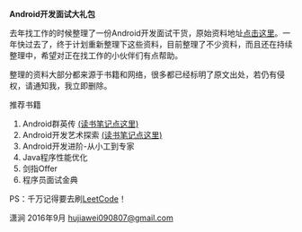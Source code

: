**Android开发面试大礼包**

去年找工作的时候整理了一份Android开发面试干货，原始资料地址[点击这里](http://hujiaweibujidao.github.io/blog/2015/10/09/a-li-bao-bao-de-man-man-qiu-zhi-lu/)。一年快过去了，终于计划重新整理下这些资料，目前整理了不少资料，而且还在持续整理中，希望对正在找工作的小伙伴们有点帮助。

整理的资料大部分都来源于书籍和网络，很多都已经标明了原文出处，若仍有侵权，请通知我，我立即删除。

推荐书籍
1. Android群英传     [(读书笔记点这里)](http://hujiaweibujidao.github.io/blog/2015/11/29/Android-Heroes-Reading-Notes/)
2. Android开发艺术探索     [(读书笔记点这里)](http://hujiaweibujidao.github.io/blog/2015/12/05/Art-of-Android-Development-Reading-Notes/)
3. Android开发进阶-从小工到专家
4. Java程序性能优化
5. 剑指Offer
6. 程序员面试金典

PS：千万记得要去刷[LeetCode](https://leetcode.com/)！

潇涧  2016年9月  [hujiawei090807@gmail.com](hujiawei090807@gmail.com)
